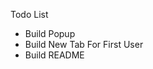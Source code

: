 Todo List

- Build Popup
- Build New Tab For First User
- Build README

<!-- https://www.flaticon.com/authors/uniconlabs -->
